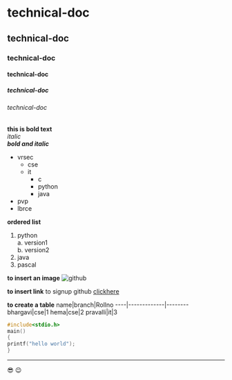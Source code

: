 # technical-doc
## technical-doc
### technical-doc
#### technical-doc
##### technical-doc
###### technical-doc

**this is bold text**  
*italic*  
***bold and italic***  

- vrsec
  * cse
  * it
    - c
    - python
    - java
- pvp
- lbrce

**ordered list**
1. python  
  a. version1  
  b. version2  
2. java  
3. pascal  

**to insert an image**
![github](https://gumlet.assettype.com/raftaar/import/assets/baby-Images/bhargavi.jpg?w=1200&h=750&auto=format%2Ccompress&fit=max)

**to insert link**
to signup github [clickhere](https://github.com/)

**to create a table**
name|branch|Rollno
----|-------------|--------
bhargavi|cse|1
hema|cse|2
pravalli|it|3

~~~c
#include<stdio.h>
main()
{
printf("hello world");
}
~~~

-----------------------------------------
:sunglasses:
:wink:


